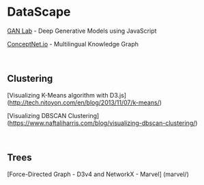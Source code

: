 # DataScape  

[GAN Lab](https://ieeexplore.ieee.org/abstract/document/8440049) - Deep Generative Models using JavaScript  

[ConceptNet.io<!--target-->](http://ConceptNet.io) - Multilingual Knowledge Graph

<br>


## Clustering

[Visualizing K-Means algorithm with D3.js]
(http://tech.nitoyon.com/en/blog/2013/11/07/k-means/)

[Visualizing DBSCAN Clustering]
(https://www.naftaliharris.com/blog/visualizing-dbscan-clustering/)

<br>

## Trees

[Force-Directed Graph - D3v4 and NetworkX - Marvel]
(marvel/)

<br>

<!--
## Loggevity

How long is log?  

A triangle on a flat surface will gradually become a circle if the flat surface curves into a sphere.  

A circle on a sphere will appear to become a point if the spherical surface expands faster than the circle.  
-->